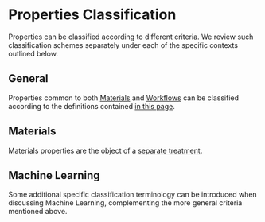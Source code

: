 # Properties Classification

Properties can be classified according to different criteria. We review such classification schemes separately under each of the specific contexts outlined below.

## General

Properties common to both [Materials](../../materials/overview.md) and [Workflows](../../workflows/overview.md) can be classified according to the definitions contained [in this page](general.md).

## Materials 

Materials properties are the object of a [separate treatment](materials.md).

## Machine Learning

Some additional specific classification terminology can be introduced when discussing Machine Learning, complementing the more general criteria mentioned above. 
